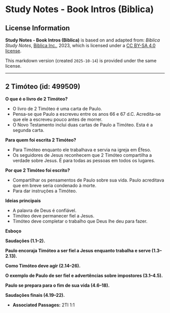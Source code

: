 # Study Notes - Book Intros (Biblica)

## License Information

**Study Notes - Book Intros (Biblica)** is based on and adapted from: _Biblica Study Notes_, [Biblica Inc.](https://www.biblica.com/), 2023, which is licensed under a [CC BY-SA 4.0 license](https://creativecommons.org/licenses/by-sa/4.0/legalcode.en).

This markdown version (created `2025-10-14`) is provided under the same license.



--------------------------------

## 2 Timóteo (id: 499509)

**O que é o livro de 2 Timóteo?**

* O livro de 2 Timóteo é uma carta de Paulo.
* Pensa\-se que Paulo a escreveu entre os anos 66 e 67 d.C. Acredita\-se que ele a escreveu pouco antes de morrer.
* O Novo Testamento inclui duas cartas de Paulo a Timóteo. Esta é a segunda carta.

**Para quem foi escrita 2 Timóteo?**

* Para Timóteo enquanto ele trabalhava e servia na igreja em Éfeso.
* Os seguidores de Jesus reconhecem que 2 Timóteo compartilha a verdade sobre Jesus. É para todas as pessoas em todos os lugares.

**Por que 2 Timóteo foi escrito?**

* Compartilhar os pensamentos de Paulo sobre sua vida. Paulo acreditava que em breve seria condenado à morte.
* Para dar instruções a Timóteo.

**Ideias principais**

* A palavra de Deus é confiável.
* Timóteo deve permanecer fiel a Jesus.
* Timóteo deve completar o trabalho que Deus lhe deu para fazer.

**Esboço**

**Saudações (1\.1–2\).**

**Paulo encoraja Timóteo a ser fiel a Jesus enquanto trabalha e serve (1\.3–2\.13\).**

**Como Timóteo deve agir (2\.14–26\).**

**O exemplo de Paulo de ser fiel e advertências sobre impostores (3\.1–4\.5\).**

**Paulo se prepara para o fim de sua vida (4\.6–18\).**

**Saudações finais (4\.19–22\).**

* **Associated Passages:** 2TI 1:1

